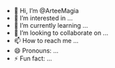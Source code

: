 - 👋 Hi, I’m @ArteeMagia
- 👀 I’m interested in ...
- 🌱 I’m currently learning ...
- 💞️ I’m looking to collaborate on ...
- 📫 How to reach me ...
- 😄 Pronouns: ...
- ⚡ Fun fact: ...

<!---
ArteeMagia/ArteeMagia is a ✨ special ✨ repository because its `README.md` (this file) appears on your GitHub profile.
You can click the Preview link to take a look at your changes.
--->
